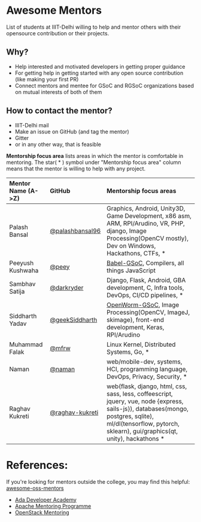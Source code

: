 # Awesome Mentors 
List of students at IIIT-Delhi willing to help and mentor others with their opensource contribution or their projects.

## Why?  
- Help interested and motivated developers in getting proper guidance
- For getting help in getting started with any open source contribution (like making your first PR)
- Connect mentors and mentee for GSoC and RGSoC organizations based on mutual interests of both of them

## How to contact the mentor? 
- IIIT-Delhi mail
- Make an issue on GitHub (and tag the mentor)
- Gitter
- or in any other way, that is feasible


**Mentorship focus area** lists areas in which the mentor is comfortable in mentoring.
The star( * ) symbol under "Mentorship focus area" column means that the mentor is willing to help with any project. 


| Mentor Name (A->Z)                 |     GitHub    | Mentorship focus areas    |
| :-----------          |     :---       |          :--- |
| Palash Bansal | [@palashbansal96](https://github.com/palashbansal96/) | Graphics, Android, Unity3D, Game Development, x86 asm, ARM, RPI/Arudino, VR, PHP, django, Image Processing(OpenCV mostly), Dev on Windows, Hackathons, CTFs, * |
| Peeyush Kushwaha | [@peey](https://github.com/peey)| [Babel-GSoC](https://github.com/peey/babel), Compilers, all things JavaScript|
| Sambhav Satija | [@darkryder](https://github.com/darkryder) | Django, Flask, Android, GBA development, C, Infra tools, DevOps, CI/CD pipelines, * |
| Siddharth Yadav | [@geekSiddharth](https://github.com/geekSiddharth/) | [OpenWorm-GSoC](https://gist.github.com/geekSiddharth/b1febf1585c94aa7e3041fb7e5538763), Image Processing(OpenCV, ImageJ, skimage), front-end development, Keras, RPI/Arudino|
| Muhammad Falak | [@mfrw](https://github.com/mfrw) | Linux Kernel, Distributed Systems, Go, * |
| Naman | [@naman](https://github.com/naman) | web/mobile-dev, systems, HCI, <enter> programming language, DevOps, Privacy, Security, * |
| Raghav Kukreti | [@raghav-kukreti](https://github.com/raghav-kukreti) | web(flask, django, html, css, sass, less, coffeescript, jquery, vue, node {express, sails-js}), databases(mongo, postgres, sqlite), ml/dl(tensorflow, pytorch, sklearn), gui/graphics(qt, unity), hackathons * |

# References:
If you're looking for mentors outside the college, you may find this helpful: [awesome-oss-mentors](https://github.com/lenadroid/awesome-oss-mentors)

* [Ada Developer Academy](https://adadevelopersacademy.org/)  
* [Apache Mentoring Programme](https://community.apache.org/mentoringprogramme.html) 
* [OpenStack Mentoring](https://wiki.openstack.org/wiki/Mentoring) 


